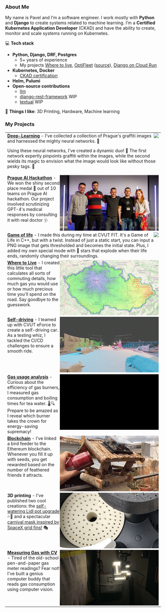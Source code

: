 ### About Me

My name is Pavel and I’m a software engineer. I work mostly with <b>Python</b> and <b>Django</b> to create systems related to machine learning. 
I’m a <b>Certified Kubernetes Application Developer</b> (CKAD) and have the ability to create, monitor and scale systems running on Kubernetes. <br>

💻 **Tech stack**
* **Python, Django, DRF, Postgres**
  * 5+ years of experience 
  * My projects [Where to live](https://wtl.pavelkral.eu), [OptiFleet](https://zero.pavelkral.eu) ([source](https://github.com/pavelkraleu/greenhack-cars)), [Django on Cloud Run](https://github.com/pavelkraleu/cloud-run-django)
* **Kubernetes, Docker**
  * [CKAD certification](https://ti-user-certificates.s3.amazonaws.com/e0df7fbf-a057-42af-8a1f-590912be5460/19b128b7-59c0-566b-8661-7a21756a52d5-pavel-kral-certified-kubernetes-application-developer-ckad-certificate.pdf)
* **Helm, Pulumi**  
* **Open-source contributions**
  * [llm](https://github.com/simonw/llm/issues/115)
  * [django-rest-framework](https://github.com/encode/django-rest-framework/issues/8995) WIP
  * [textual](https://github.com/Textualize/textual-dev/pull/8) WIP


💪 **Things I like**: 3D Printing, Hardware, Machine learning

### My Projects


<table border="0">

<tr><td>
<img src="comp_gra.gif" align="right">
<a href="https://github.com/pavelkraleu/deepclean"><b>Deep-Learning</b></a> - 
I've collected a collection of Prague's graffiti images and harnessed the mighty neural networks. 💪

Using these neural networks, I've created a dynamic duo! 👥 The first network expertly pinpoints graffiti within the images, while the second wields its magic to envision what the image would look like without those pesky tags. 🎨
</td></tr>

<tr><td>
<img src="hack.jpg" align="right">
<a href="https://www.linkedin.com/posts/katerina-vackova_ai-gpt-yes-activity-7056530132324245504-Q8lw/"><b>Prague AI Hackathon</b></a> - 
We won the shiny second place medal 🥈 out of 10 teams on Prague AI hackathon. Our project involved scrutinizing GPT-4's medical responses by consulting it with real doctor 🩺
</td></tr>


<tr><td>
<img src="comp_gol_rect.gif" align="right">
<a href="https://github.com/pavelkraleu/game-of-life"><b>Game of life</b></a> -
I made this during my time at CVUT FIT. It's a Game of Life in C++, but with a twist. Instead of just a static start, you can input a PNG image that gets thresholded and becomes the initial state. Plus, I added my own special mode with 🌟 stars that explode when their life ends, randomly changing their surroundings.
</td></tr>

<tr><td>
<img src="wtl.png" align="right">
<a href="https://wtl.pavelkral.eu/"><b>Where to Live</b></a> - 
I created this little tool that calculates all sorts of commuting details, how much gas you would use or how much precious time you'll spend on the road. Say goodbye to the guesswork.
</td></tr>


<tr><td>
<img src="comp_car.gif" align="right">
<a href="https://eforce.cvut.cz/en/driverless/"><b>Self-driving</b></a> - 
I teamed up with CVUT eForce to create a self-driving car. As a testing whiz, I tackled the CI/CD challenges to ensure a smooth ride. 
</td></tr>

<tr><td>
<img src="comp_gas.gif" align="right">
<a href="https://github.com/pavelkraleu/boiling-water"><b>Gas usage analysis</b></a> - 
Curious about the efficiency of gas burners, I measured gas consumption and boiling times for tea water. 🌡️🔍 Prepare to be amazed as I reveal which burner takes the crown for energy-saving supremacy!
</td></tr>

<tr><td>
<img src="comp_bird.gif" align="right">
<a href="https://github.com/pavelkraleu/birdy-main"><b>Blockchain</b></a> - 
I've linked a bird feeder to the Ethereum blockchain. Whenever you fill it up with seeds, you get rewarded based on the number of feathered friends it attracts. 
</td></tr>


<tr><td>
<img src="garden.jpeg" align="right">
<b>3D printing</b> - 
I've published two cool creations: the <a href="https://github.com/pavelkraleu/gardening-pot"> self-watering Lidl pot upgrade</a> 💦🌱 and a spectacular <a href="https://github.com/pavelkraleu/grid-fin-carnival">carnival mask inspired by SpaceX grid fins!</a> 🎭
</td></tr>

<tr><td>
<img src="gas_meter.jpg" align="right">
<a href="https://paralelnipolis.github.io/ppplyn-website/"><b>Measuring Gas with CV</b></a> - 
Tired of the old-school pen-and-paper gas meter readings? Fear not! I've built a genius computer buddy that reads gas consumption using computer vision.
</td></tr>
</table>